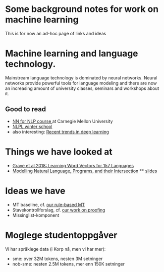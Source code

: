 
Some background notes for work on machine learning
===============


This is for now an ad-hoc page of links and ideas


# Machine learning and language technology.


Mainstream language technology is dominated by neural networks.
Neural networks provide powerful tools for language modeling and there are now an increasing amount of university classes, seminars and workshops about it.


##  Good to read
* [NN for NLP course ]( https://phontron.com/class/nn4nlp2019/description.html) at Carnegie Mellon University
* [NLPL winter school ]( http://wiki.nlpl.eu/index.php/Community/training)
* also interesting: [Recent trends in deep learning ]( https://arxiv.org/pdf/1708.02709.pdf)




# Things we have looked at


* [Grave et al 2018: Learning Word Vectors for 157 Languages](https://arxiv.org/abs/1802.06893)
* [Modelling Natural Language, Programs, and their Intersection](https://www.aclweb.org/anthology/N18-6001)
** [slides](naacl18tutorial.pdf)




# Ideas we have


* MT baseline, cf. [our rule-based MT](../mt/MachineTranslation.html)
* Stavekontrollforslag, cf. [our work on proofing](../proof/index.html)
* Missinglist-komponent


# Moglege studentoppgåver


Vi har språklege data (i Korp nå, men vi har mer):
* sme: over 32M tokens, nesten 3M setninger
* nob-sme: nesten 2.5M tokens, mer enn 150K setninger
